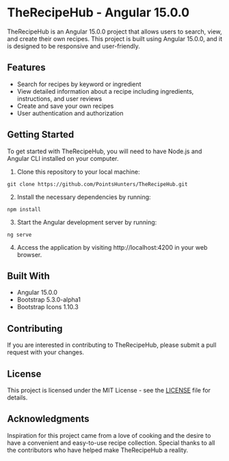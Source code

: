 # TheRecipeHub - Angular 15.0.0

TheRecipeHub is an Angular 15.0.0 project that allows users to search, view, and create their own recipes. This project is built using Angular 15.0.0, and it is designed to be responsive and user-friendly.

## Features

- Search for recipes by keyword or ingredient
- View detailed information about a recipe including ingredients, instructions, and user reviews
- Create and save your own recipes
- User authentication and authorization

## Getting Started

To get started with TheRecipeHub, you will need to have Node.js and Angular CLI installed on your computer.

1. Clone this repository to your local machine:
```
git clone https://github.com/PointsHunters/TheRecipeHub.git
```

2. Install the necessary dependencies by running:
```
npm install
```

3. Start the Angular development server by running:
```
ng serve
```

4. Access the application by visiting http://localhost:4200 in your web browser.

## Built With
- Angular 15.0.0
- Bootstrap 5.3.0-alpha1
- Bootstrap Icons 1.10.3

## Contributing
If you are interested in contributing to TheRecipeHub, please submit a pull request with your changes.

## License
This project is licensed under the MIT License - see the [LICENSE](https://github.com/PointsHunters/TheRecipeHub/blob/master/LICENSE) file for details.

## Acknowledgments
Inspiration for this project came from a love of cooking and the desire to have a convenient and easy-to-use recipe collection.
Special thanks to all the contributors who have helped make TheRecipeHub a reality.
